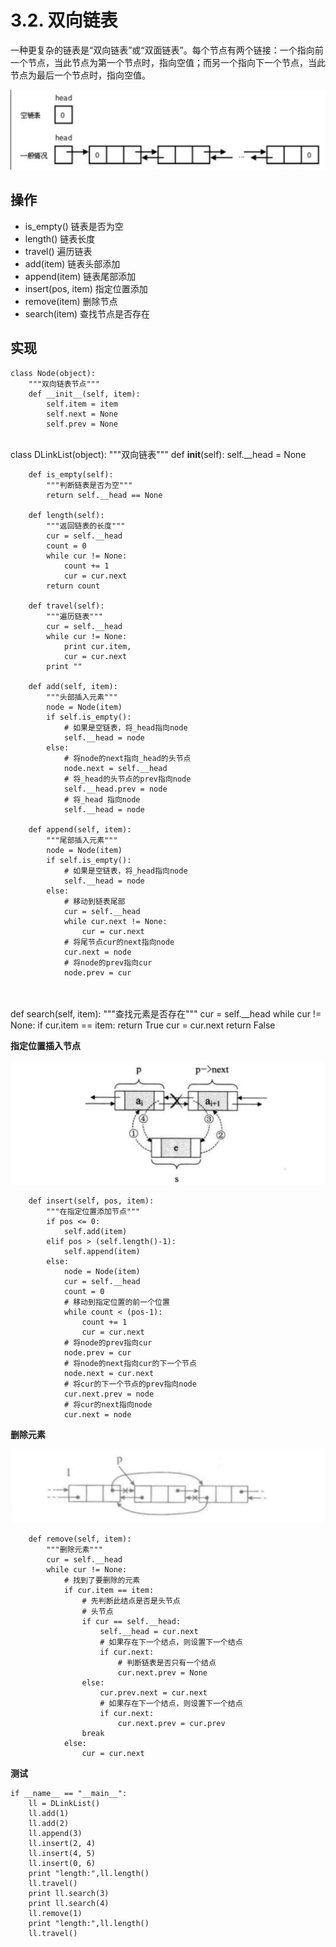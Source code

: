 # 3.2. 双向链表

一种更复杂的链表是“双向链表”或“双面链表”。每个节点有两个链接：一个指向前一个节点，当此节点为第一个节点时，指向空值；而另一个指向下一个节点，当此节点为最后一个节点时，指向空值。

![双向链表](../images/双向链表.png)

操作
--

*   is_empty() 链表是否为空
*   length() 链表长度
*   travel() 遍历链表
*   add(item) 链表头部添加
*   append(item) 链表尾部添加
*   insert(pos, item) 指定位置添加
*   remove(item) 删除节点
*   search(item) 查找节点是否存在

实现
--

    class Node(object):
        """双向链表节点"""
        def __init__(self, item):
            self.item = item
            self.next = None
            self.prev = None


​    
    class DLinkList(object):
        """双向链表"""
        def __init__(self):
            self.__head = None
    
        def is_empty(self):
            """判断链表是否为空"""
            return self.__head == None
    
        def length(self):
            """返回链表的长度"""
            cur = self.__head
            count = 0
            while cur != None:
                count += 1
                cur = cur.next
            return count
    
        def travel(self):
            """遍历链表"""
            cur = self.__head
            while cur != None:
                print cur.item,
                cur = cur.next
            print ""
    
        def add(self, item):
            """头部插入元素"""
            node = Node(item)
            if self.is_empty():
                # 如果是空链表，将_head指向node
                self.__head = node
            else:
                # 将node的next指向_head的头节点
                node.next = self.__head
                # 将_head的头节点的prev指向node
                self.__head.prev = node
                # 将_head 指向node
                self.__head = node
    
        def append(self, item):
            """尾部插入元素"""
            node = Node(item)
            if self.is_empty():
                # 如果是空链表，将_head指向node
                self.__head = node
            else:
                # 移动到链表尾部
                cur = self.__head
                while cur.next != None:
                    cur = cur.next
                # 将尾节点cur的next指向node
                cur.next = node
                # 将node的prev指向cur
                node.prev = cur


​    
​    
        def search(self, item):
            """查找元素是否存在"""
            cur = self.__head
            while cur != None:
                if cur.item == item:
                    return True
                cur = cur.next
            return False


**指定位置插入节点**

![双向链表指定位置插入元素](../images/双向链表指定位置插入元素.png)

        def insert(self, pos, item):
            """在指定位置添加节点"""
            if pos <= 0:
                self.add(item)
            elif pos > (self.length()-1):
                self.append(item)
            else:
                node = Node(item)
                cur = self.__head
                count = 0
                # 移动到指定位置的前一个位置
                while count < (pos-1):
                    count += 1
                    cur = cur.next
                # 将node的prev指向cur
                node.prev = cur
                # 将node的next指向cur的下一个节点
                node.next = cur.next
                # 将cur的下一个节点的prev指向node
                cur.next.prev = node
                # 将cur的next指向node
                cur.next = node


**删除元素**

![双向链表删除节点](../images/双向链表删除节点.png)

        def remove(self, item):
            """删除元素"""
            cur = self.__head
            while cur != None:
                # 找到了要删除的元素
                if cur.item == item:
                    # 先判断此结点是否是头节点
                    # 头节点
                    if cur == self.__head:
                        self.__head = cur.next
                        # 如果存在下一个结点，则设置下一个结点
                        if cur.next:
                            # 判断链表是否只有一个结点
                            cur.next.prev = None
                    else:
                        cur.prev.next = cur.next
                        # 如果存在下一个结点，则设置下一个结点
                        if cur.next:
                            cur.next.prev = cur.prev
                    break
                else:
                    cur = cur.next


**测试**

    if __name__ == "__main__":
        ll = DLinkList()
        ll.add(1)
        ll.add(2)
        ll.append(3)
        ll.insert(2, 4)
        ll.insert(4, 5)
        ll.insert(0, 6)
        print "length:",ll.length()
        ll.travel()
        print ll.search(3)
        print ll.search(4)
        ll.remove(1)
        print "length:",ll.length()
        ll.travel()
